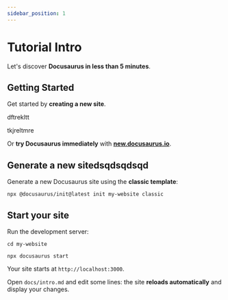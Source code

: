 ```yaml
---
sidebar_position: 1
---
```


# Tutorial Intro

Let's discover **Docusaurus in less than 5 minutes**.

## Getting Started

Get started by **creating a new site**.

dftrekltt

tkjreltmre

Or **try Docusaurus immediately** with [**new.docusaurus.io**](https://new.docusaurus.io/).

## Generate a new sitedsqdsqdsqd

Generate a new Docusaurus site using the **classic template**:

```shell
npx @docusaurus/init@latest init my-website classic
```

## Start your site

Run the development server:

```shell
cd my-website

npx docusaurus start
```

Your site starts at `http://localhost:3000`.

Open `docs/intro.md` and edit some lines: the site **reloads automatically** and display your changes.

